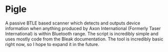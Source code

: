 # Pigle
A passive BTLE based scanner which detects and outputs device information when anything produced by Axon International (Formerly Taser International) is within Bluetooth range. The script is incredibly simple and uses mostly code from the Bleak documentation. The tool is incredibly basic right now, so I hope to expand it in the future.
